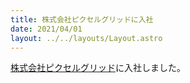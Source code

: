 ```yaml
---
title: 株式会社ピクセルグリッドに入社
date: 2021/04/01
layout: ../../layouts/Layout.astro
---
```


[株式会社ピクセルグリッド](https://pxgrid.com)に入社しました。
